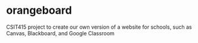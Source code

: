 # orangeboard
CSIT415 project to create our own version of a website for schools, such as Canvas, Blackboard, and Google Classroom
